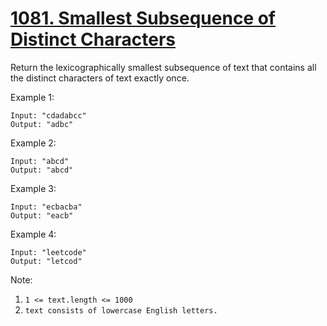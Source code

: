 # [1081. Smallest Subsequence of Distinct Characters](https://leetcode.com/problems/smallest-subsequence-of-distinct-characters/)

Return the lexicographically smallest subsequence of text that contains all the distinct characters of text exactly once.

Example 1:

```text
Input: "cdadabcc"
Output: "adbc"
```

Example 2:

```text
Input: "abcd"
Output: "abcd"
```

Example 3:

```text
Input: "ecbacba"
Output: "eacb"
```

Example 4:

```text
Input: "leetcode"
Output: "letcod"
```

Note:

1. `1 <= text.length <= 1000`
1. `text consists of lowercase English letters.`

